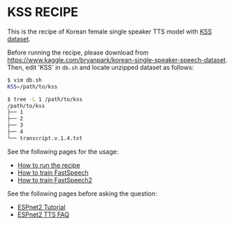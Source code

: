 # KSS RECIPE

This is the recipe of Korean female single speaker TTS model with [KSS dataset](https://www.kaggle.com/bryanpark/korean-single-speaker-speech-dataset).

Before running the recipe, please download from https://www.kaggle.com/bryanpark/korean-single-speaker-speech-dataset.
Then, edit 'KSS' in `db.sh` and locate unzipped dataset as follows:

```bash
$ vim db.sh
KSS=/path/to/kss

$ tree -L 1 /path/to/kss
/path/to/kss
├── 1
├── 2
├── 3
├── 4
└── transcript.v.1.4.txt
```

See the following pages for the usage:
- [How to run the recipe](../../TEMPLATE/tts1/README.md#how-to-run)
- [How to train FastSpeech](../../TEMPLATE/tts1/README.md#fastspeech-training)
- [How to train FastSpeech2](../../TEMPLATE/tts1/README.md#fastspeech2-training)

See the following pages before asking the question:
- [ESPnet2 Tutorial](https://espnet.github.io/espnet/espnet2_tutorial.html)
- [ESPnet2 TTS FAQ](../../TEMPLATE/tts1/README.md#faq)

